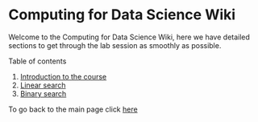 # Computing for Data Science Wiki

Welcome to the Computing for Data Science Wiki, here we have detailed sections to get through the lab session as smoothly as possible.

Table of contents

1. [Introduction to the course](./01_introduction_to_the_course.md)
2. [Linear search](./02_linear_search.md)
3. [Binary search](./03_binary_search.md)

To go back to the main page click [here](../README.md)
